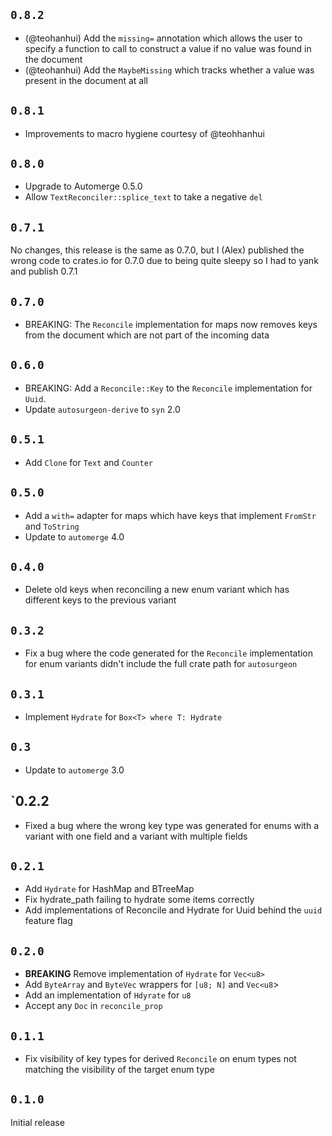## `0.8.2`

* (@teohanhui) Add the `missing=` annotation which allows the user to specify a
  function to call to construct a value if no value was found in the document 
* (@teohanhui) Add the `MaybeMissing` which tracks whether a value was present
  in the document at all

## `0.8.1`

* Improvements to macro hygiene courtesy of @teohhanhui

## `0.8.0`

* Upgrade to Automerge 0.5.0
* Allow `TextReconciler::splice_text` to take a negative `del`

## `0.7.1`

No changes, this release is the same as 0.7.0, but I (Alex) published the wrong
code to crates.io for 0.7.0 due to being quite sleepy so I had to yank and 
publish 0.7.1

## `0.7.0`

* BREAKING: The `Reconcile` implementation for maps now removes keys from the
  document which are not part of the incoming data

## `0.6.0`

* BREAKING: Add a `Reconcile::Key` to the `Reconcile` implementation for
  `Uuid`.
* Update `autosurgeon-derive` to `syn` 2.0

## `0.5.1`

* Add `Clone` for `Text` and `Counter`

## `0.5.0`

* Add a `with=` adapter for maps which have keys that implement `FromStr` and `ToString`
* Update to `automerge` 4.0

## `0.4.0`

* Delete old keys when reconciling a new enum variant which has different keys
  to the previous variant

## `0.3.2`

* Fix a bug where the code generated for the `Reconcile` implementation for
  enum variants didn't include the full crate path for `autosurgeon`

## `0.3.1`

* Implement `Hydrate` for `Box<T> where T: Hydrate`

## `0.3`

* Update to `automerge` 3.0

## `0.2.2

* Fixed a bug where the wrong key type was generated for enums with a variant
  with one field and a variant with multiple fields

## `0.2.1`

* Add `Hydrate` for HashMap and BTreeMap
* Fix hydrate_path failing to hydrate some items correctly
* Add implementations of Reconcile and Hydrate for Uuid behind the `uuid` feature flag

## `0.2.0`

* **BREAKING** Remove implementation of `Hydrate` for `Vec<u8>`
* Add `ByteArray` and `ByteVec` wrappers for `[u8; N]` and `Vec<u8`>
* Add an implementation of `Hdyrate` for `u8`
* Accept any `Doc` in `reconcile_prop`

## `0.1.1`

* Fix visibility of key types for derived `Reconcile` on enum types not
  matching the visibility of the target enum type

## `0.1.0`

Initial release
